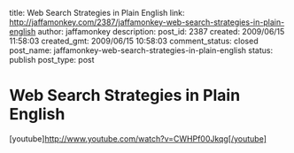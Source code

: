 title: Web Search Strategies in Plain English
link: http://jaffamonkey.com/2387/jaffamonkey-web-search-strategies-in-plain-english
author: jaffamonkey
description: 
post_id: 2387
created: 2009/06/15 11:58:03
created_gmt: 2009/06/15 10:58:03
comment_status: closed
post_name: jaffamonkey-web-search-strategies-in-plain-english
status: publish
post_type: post

# Web Search Strategies in Plain English

[youtube]http://www.youtube.com/watch?v=CWHPf00Jkqg[/youtube]